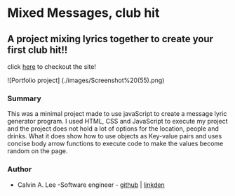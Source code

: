 # Mixed Messages, club hit

## A project mixing lyrics together to create your first club hit!!

click [here](https://calvinalee2006.github.io/MixedMessages/) to checkout the site!

![Portfolio project] (./images/Screenshot%20(55).png)

### Summary
This was a minimal project made to use javaScript to create a message lyric generator program. I used HTML, CSS and JavaScript to execute my project and the project does not hold a lot of options for the location, people and drinks.
What it does show how to use objects as Key-value pairs and uses concise body arrow functions to execute code to make the values become random on the page.

### Author
- Calvin A. Lee -Software engineer - [github](https://github.com/calvinalee2006) | [linkden](https://www.linkedin.com/in/calvin-lee-90082006/)
